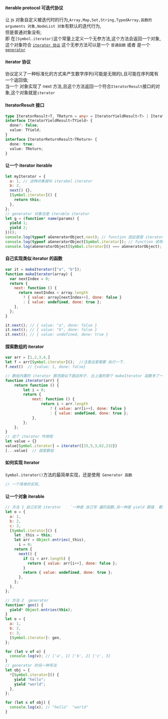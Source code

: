 #### iterable protocol 可迭代协议

让 js 对象自定义被迭代时的行为,`Array,Map,Set,String,TypedArray,函数的 arguments 对象,NodeList 对象`有默认的迭代行为,  
但是普通对象没有;  
即 在`[Symbol.iterator]`这个常量上定义一个无参方法,这个方法会返回一个对象,这个对象符合 [`iterator 协议`](#iterator协议)
这个无参方法可以是一个 `普通函数` 或者 是一个 [`generator`](/front/ecma/generator.md)

#### iterator 协议

协议定义了一种标准化的方式来产生数字序列(可能是无限的),且可能在序列尾有一个返回值;  
当一个 对象实现了 next 方法,且这个方法返回一个符合`IteratorResult`接口的对象,这个对象就是`iterator`

#### IteratorResult 接口

```ts
type IteratorResult<T, TReturn = any> = IteratorYieldResult<T> | IteratorReturnResult<TReturn>;
interface IteratorYieldResult<TYield> {
  done?: false;
  value: TYield;
}
interface IteratorReturnResult<TReturn> {
  done: true;
  value: TReturn;
}
```

#### 让一个 iterator iterable

```js
let myIterator = {
  a: 1, // 这种对象就叫 iterabel iterator
  b: 2,
  next() {},
  [Symbol.iterator]() {
    return this;
  },
};
// generator 对象也是 iterable iterator
let g = (function* name(params) {
  yield 1;
  yield 2;
})();
console.log(typeof aGeneratorObject.next); // function 因此就是 iterator
console.log(typeof aGeneratorObject[Symbol.iterator]); // function 说明实现了这个@@iterator method, 因此是可迭代的
console.log(aGeneratorObject[Symbol.iterator]() === aGeneratorObject); //true
```

#### 自己实现类似 iterator 的函数

```js
var it = makeIterator(["a", "b"]);
function makeIterator(array) {
  var nextIndex = 0;
  return {
    next: function () {
      return nextIndex < array.length
        ? { value: array[nextIndex++], done: false }
        : { value: undefined, done: true };
    },
  };
}

it.next(); // { value: "a", done: false }
it.next(); // { value: "b", done: false }
it.next(); // { value: undefined, done: true }
```

#### 探索数组的 iterator

```js
var arr = [1,2,3,4,]
let f = arr[Symbol.iterator]();  //注意这里需要 执行一下.
f.next()  // {value: 1, done: false}

// 数组内置的 iterator 猜测类似下面这样子. 比上面的那个 makeIterator 函数多了一层
function iterator(arr) {
    return function () {
        let i = 0;
        return {
            next: function () {
                return i < arr.length
                    ? { value: arr[i++], done: false }
                    : { value: undefined, done: true };
            },
        };
    };
}
// 这个 iterator 咋用呢
let value = {}
value[Symbol.iterator] = iterator([33,5,3,62,232])
[...value]  // 就是数组
```

#### 如何实现 Iterator

`Symbol.iterator()`方法的最简单实现，还是使用` Generator 函数`

```js
// 一个简单的实现,

```

#### 让一个对象 iterable

```js
// 方法 1 自己实现 iterator    `一种是 自己写 遍历函数,另一种是 yield 跟值  都是可以的`,只要最终的结果是 `Iterator`
let o = {
  a: 1,
  b: 2,
  c: 3,
  [Symbol.iterator]() { 
    let _this = this;
    let arr = Object.entries(_this),
      i = 0;
    return {
      next() {
        if (i < arr.length) {
          return { value: arr[i++], done: false };
        }
        return { value: undefined, done: true };
      },
    };
  },
};

// 方法 2  generator
function* gen() {
  yield* Object.entries(this);
}
let o = {
  a: 1,
  b: 2,
  c: 3,
  [Symbol.iterator]: gen,
};

for (let v of o) {
  console.log(v); // ['a', 1] ['b', 2] ['c', 3]
}
// generator 的另一种写法
let obj = {
  *[Symbol.iterator]() {
    yield "hello";
    yield "world";
  },
};

for (let x of obj) {
  console.log(x); // "hello"  "world"
}
```
